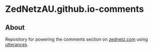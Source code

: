 # ZedNetzAU.github.io-comments

## About

Repository for powering the comments section on [zednetz.com](www.zednetz.com) using [utterances](https://github.com/utterance/utterances). 